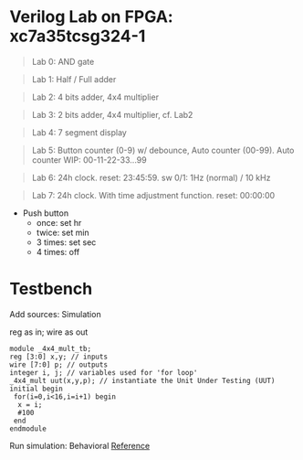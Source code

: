 # Verilog Lab on FPGA: xc7a35tcsg324-1

> Lab 0: AND gate

> Lab 1: Half / Full adder

> Lab 2: 4 bits adder, 4x4 multiplier

> Lab 3:  2 bits adder, 4x4 multiplier, cf. Lab2

> Lab 4: 7 segment display

> Lab 5: Button counter (0-9) w/ debounce, Auto counter (00-99). Auto counter WIP: 00-11-22-33...99

> Lab 6: 24h clock. reset: 23:45:59. sw 0/1: 1Hz (normal) / 10 kHz

> Lab 7: 24h clock. With time adjustment function. reset: 00:00:00
* Push button
  * once: set hr
  * twice: set min
  * 3 times: set sec
  * 4 times: off  


# Testbench

Add sources: Simulation

reg as in; wire as out

```
module _4x4_mult_tb;
reg [3:0] x,y; // inputs
wire [7:0] p; // outputs
integer i, j; // variables used for 'for loop'
_4x4_mult uut(x,y,p); // instantiate the Unit Under Testing (UUT)
initial begin 
 for(i=0,i<16,i=i+1) begin
  x = i;
  #100
 end
endmodule
```
Run simulation: Behavioral
[Reference](https://github.com/gerardofisch/Verilog-HDL/tree/main/Labs)
